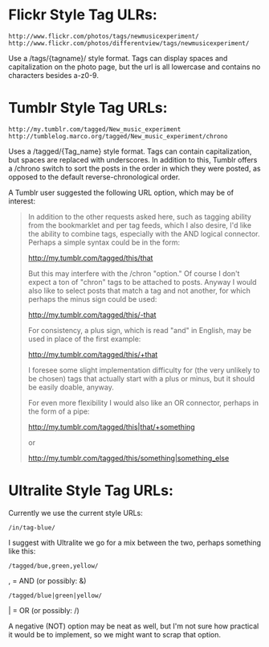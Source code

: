 # Flickr Style Tag ULRs:

	http://www.flickr.com/photos/tags/newmusicexperiment/
	http://www.flickr.com/photos/differentview/tags/newmusicexperiment/

Use a /tags/{tagname}/ style format. Tags can display spaces and capitalization on the photo page, but the url is all lowercase and contains no characters besides a-z0-9.


# Tumblr Style Tag URLs:

	http://my.tumblr.com/tagged/New_music_experiment
	http://tumblelog.marco.org/tagged/New_music_experiment/chrono

Uses a /tagged/{Tag_name} style format. Tags can contain capitalization, but spaces are replaced with underscores. In addition to this, Tumblr offers a /chrono switch to sort the posts in the order in which they were posted, as opposed to the default reverse-chronological order.

A Tumblr user suggested the following URL option, which may be of interest:

> In addition to the other requests asked here, such as tagging ability from the bookmarklet and per tag feeds, which I also desire, I'd like the ability to combine tags, especially with the AND logical connector. Perhaps a simple syntax could be in the form:
> 
> 	http://my.tumblr.com/tagged/this/that
> 
> But this may interfere with the /chron "option." Of course I don't expect a ton of "chron" tags to be attached to posts. Anyway I would also like to select posts that match a tag and not another, for which perhaps the minus sign could be used:
> 
> 	http://my.tumblr.com/tagged/this/-that
> 
> For consistency, a plus sign, which is read "and" in English, may be used in place of the first example:
> 
> 	http://my.tumblr.com/tagged/this/+that
> 
> I foresee some slight implementation difficulty for (the very unlikely to be chosen) tags that actually start with a plus or minus, but it should be easily doable, anyway.
> 
> For even more flexibility I would also like an OR connector, perhaps in the form of a pipe:
> 
> 	http://my.tumblr.com/tagged/this|that/+something
> 
> or
> 
> 	http://my.tumblr.com/tagged/this/something|something_else

# Ultralite Style Tag URLs:

Currently we use the current style URLs:

	/in/tag-blue/

I suggest with Ultralite we go for a mix between the two, perhaps something like this:

	/tagged/bue,green,yellow/

, = AND (or possibly: &)

	/tagged/blue|green|yellow/

| = OR (or possibly: /)

A negative (NOT) option may be neat as well, but I'm not sure how practical it would be to implement, so we might want to scrap that option.